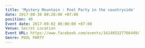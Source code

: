 ```yaml
---
title: 'Mystery Mountain : Pool Party in the countryside'
date: 2017-08-30 00:28:00 +07:00
position: 40
Event date: 2017-09-02 00:00:00 +07:00
Venue: Secret Location
Event URL: https://www.facebook.com/events/161405327766449/
Genre: POOL PARTY
---
```


